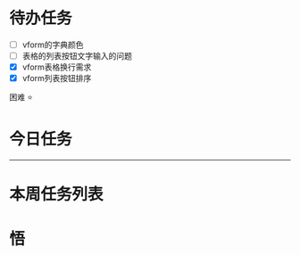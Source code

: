 # 待办任务
- [ ] vform的字典颜色
- [ ] 表格的列表按钮文字输入的问题
- [x] vform表格换行需求
- [x] vform列表按钮排序

困难
⭐

# 今日任务




------
# 本周任务列表



# 悟